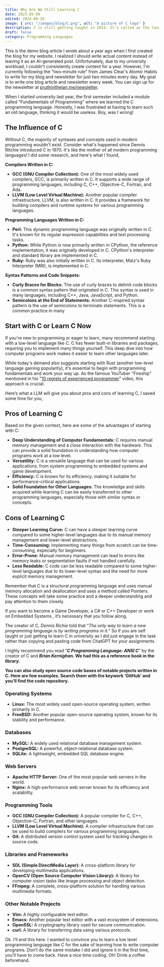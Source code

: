 ```yaml
---
title: Why Are We Still Learning C
date: 2023-05-09
edited: 2024-08-26
image: { src: "/images/blog/C.png", alt: "A picture of C logo" }
description: C is still getting taught in 2024. It's called as the language that shaped modern programming. 
draft: false
category: Programming Languages
---
```


This is the demo blog article I wrote about a year ago when I first created the blog for my website. I realized I should write actual content instead of leaving it as an AI-generated post.  Unfortunately, due to my university workload, I couldn't consistently create content for a year.  However, I'm currently following the "two-minute rule" from James Clear's Atomic Habits to write for my blog and newsletter for just two minutes every day.  My goal is to write one blog article and newsletter every week.  You can sign up for the newsletter at [pruthivithejan.me/newsletter](http://pruthivithejan.me/newsletter).

When I started university last year, the first semester included a module called "Fundamentals of Programming" where we learned the C programming language.  Honestly, I was frustrated at having to learn such an old language, thinking it would be useless.  Boy, was I wrong!

## The Influence of C

Without C, the majority of syntaxes and concepts used in modern programming wouldn't exist.  Consider what's happened since Dennis Ritchie introduced C in 1970.  It's like the mother of all modern programming languages!  I did some research, and here's what I found,

**Compilers Written in C:**

- **GCC (GNU Compiler Collection):** One of the most widely used compilers, GCC, is primarily written in C. It supports a wide range of programming languages, including C, C++, Objective-C, Fortran, and Ada.
- **LLVM (Low Level Virtual Machine):** Another popular compiler infrastructure, LLVM, is also written in C. It provides a framework for building compilers and runtime systems for various programming languages.

**Programming Languages Written in C:**

- **Perl:** This dynamic programming language was originally written in C. It's known for its regular expression capabilities and text processing tasks.
- **Python:** While Python is now primarily written in CPython, the reference implementation, it was originally developed in C. CPython's interpreter and standard library are implemented in C.
- **Ruby:** Ruby was also initially written in C. Its interpreter, Matz's Ruby Interpreter (MRI), is implemented in C.

**Syntax Patterns and Code Snippets:**

- **Curly Braces for Blocks:** The use of curly braces to delimit code blocks is a common syntax pattern that originated in C. This syntax is used in many languages, including C++, Java, JavaScript, and Python.
- **Semicolons at the End of Statements:** Another C-inspired syntax pattern is the use of semicolons to terminate statements. This is a common practice in many

## Start with C or Learn C Now

If you're new to programming or eager to learn, many recommend starting with a low-level language like C. C has fewer built-in libraries and packages, requiring you to implement many things yourself. This deep dive into how computer programs work makes it easier to learn other languages later.

While today's demand also suggests starting with Rust (another low-level language gaining popularity), it's essential to begin with programming fundamentals and work your way up. As the famous YouTuber "Fireship" mentioned in his "[10 regrets of experienced programmer](https://www.youtube.com/watch?v=ehTIhQpj9ys)" video, this approach is crucial.

Here’s what a LLM will give you about pros and cons of learning C, I saved some time for you,

## Pros of Learning C

Based on the given context, here are some of the advantages of starting with C:

- **Deep Understanding of Computer Fundamentals:** C requires manual memory management and a close interaction with the hardware. This can provide a solid foundation in understanding how computer programs work at a low level.
- **Versatility:** C is a versatile language that can be used for various applications, from system programming to embedded systems and game development.
- **Efficiency:** C is known for its efficiency, making it suitable for performance-critical applications.
- **Solid Foundation for Other Languages:** The knowledge and skills acquired while learning C can be easily transferred to other programming languages, especially those with similar syntax or concepts.

## Cons of Learning C

- **Steeper Learning Curve:** C can have a steeper learning curve compared to some higher-level languages due to its manual memory management and lower-level abstractions.
- **Time-Consuming:** Implementing many things from scratch can be time-consuming, especially for beginners.
- **Error-Prone:** Manual memory management can lead to errors like memory leaks or segmentation faults if not handled carefully.
- **Less Readable:** C code can be less readable compared to some higher-level languages due to its lower-level syntax and the need for more explicit memory management.

Remember that C is a structural programming language and uses manual memory allocation and deallocation and uses a method called Pointers. These concepts will take some practice and a deeper understanding and pay attention to them closely. 

If you want to become a Game Developer, a C# or C++ Developer or work on Embedded Systems , it’s necessary that you follow along.

The creator of C, *Dennis Richie* told that “*The only way to learn a new programming language is by writing programs in it.*” So if you are self taught or just getting to learn C in university as I did just engage in the task rather than copying and pasting code from ChatGPT for your assignments. 

I highly recommend you read “***C Programming Language: ANSI C***” by the creator of C and ***Brian Kernighan*. We had this as a reference book in the library.** 

**You can also study open source code bases of notable projects written in C. Here are few examples. Search them with the keywork ‘GitHub’ and you’ll find the code repository.** 

### Operating Systems

- **Linux:** The most widely used open-source operating system, written primarily in C.
- **FreeBSD:** Another popular open-source operating system, known for its stability and performance.

### Databases

- **MySQL:** A widely used relational database management system.
- **PostgreSQL:** A powerful, object-relational database system.
- **SQLite:** A lightweight, embedded SQL database engine.

### Web Servers

- **Apache HTTP Server:** One of the most popular web servers in the world.
- **Nginx:** A high-performance web server known for its efficiency and scalability.

### Programming Tools

- **GCC (GNU Compiler Collection):** A popular compiler for C, C++, Objective-C, Fortran, and other languages.
- **LLVM (Low Level Virtual Machine):** A compiler infrastructure that can be used to build compilers for various programming languages.
- **Git:** A distributed version control system used for tracking changes in source code.

### Libraries and Frameworks

- **SDL (Simple DirectMedia Layer):** A cross-platform library for developing multimedia applications.
- **OpenCV (Open Source Computer Vision Library):** A library for computer vision tasks like image processing and object detection.
- **FFmpeg:** A complete, cross-platform solution for handling various multimedia formats.

### Other Notable Projects

- **Vim:** A highly configurable text editor.
- **Emacs:** Another popular text editor with a vast ecosystem of extensions.
- **OpenSSL:** A cryptography library used for secure communication.
- **curl:** A library for transferring data using various protocols.

Ok. I’ll end this here. I wanted to convince you to learn a low level programming language like C for the sake of learning how to write computer programs. Don’t do the same mistake I did and ignore it in the first time, you’ll have to come back. Have a nice time coding. Oh! Drink a coffee beforehand.
